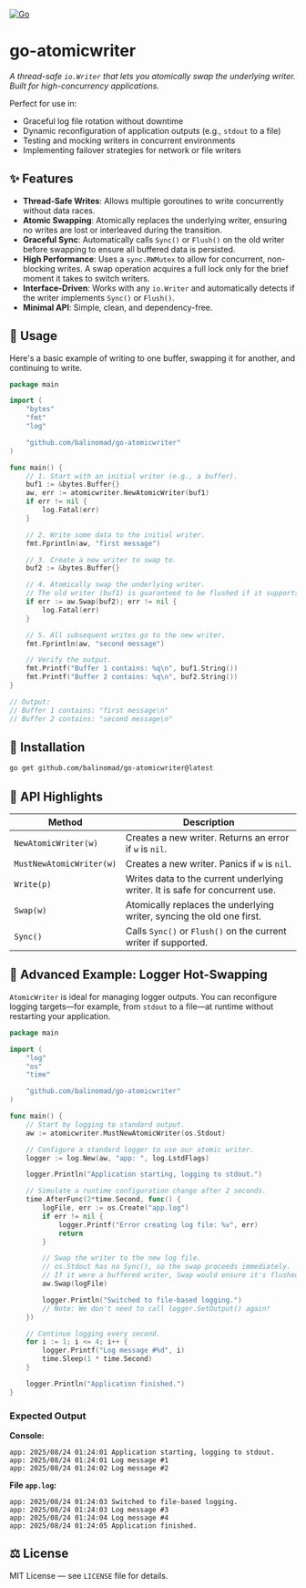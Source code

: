 [![Go](https://github.com/balinomad/go-atomicwriter/actions/workflows/go.yml/badge.svg)](https://github.com/balinomad/go-atomicwriter/actions/workflows/go.yml)

# go-atomicwriter

*A thread-safe `io.Writer` that lets you atomically swap the underlying writer. Built for high-concurrency applications.*

Perfect for use in:

  - Graceful log file rotation without downtime
  - Dynamic reconfiguration of application outputs (e.g., `stdout` to a file)
  - Testing and mocking writers in concurrent environments
  - Implementing failover strategies for network or file writers

## ✨ Features

  - **Thread-Safe Writes**: Allows multiple goroutines to write concurrently without data races.
  - **Atomic Swapping**: Atomically replaces the underlying writer, ensuring no writes are lost or interleaved during the transition.
  - **Graceful Sync**: Automatically calls `Sync()` or `Flush()` on the old writer before swapping to ensure all buffered data is persisted.
  - **High Performance**: Uses a `sync.RWMutex` to allow for concurrent, non-blocking writes. A swap operation acquires a full lock only for the brief moment it takes to switch writers.
  - **Interface-Driven**: Works with any `io.Writer` and automatically detects if the writer implements `Sync()` or `Flush()`.
  - **Minimal API**: Simple, clean, and dependency-free.

## 🚀 Usage

Here's a basic example of writing to one buffer, swapping it for another, and continuing to write.

```go
package main

import (
	"bytes"
	"fmt"
	"log"

	"github.com/balinomad/go-atomicwriter"
)

func main() {
	// 1. Start with an initial writer (e.g., a buffer).
	buf1 := &bytes.Buffer{}
	aw, err := atomicwriter.NewAtomicWriter(buf1)
	if err != nil {
		log.Fatal(err)
	}

	// 2. Write some data to the initial writer.
	fmt.Fprintln(aw, "first message")

	// 3. Create a new writer to swap to.
	buf2 := &bytes.Buffer{}

	// 4. Atomically swap the underlying writer.
	// The old writer (buf1) is guaranteed to be flushed if it supports it.
	if err := aw.Swap(buf2); err != nil {
		log.Fatal(err)
	}

	// 5. All subsequent writes go to the new writer.
	fmt.Fprintln(aw, "second message")

	// Verify the output.
	fmt.Printf("Buffer 1 contains: %q\n", buf1.String())
	fmt.Printf("Buffer 2 contains: %q\n", buf2.String())
}

// Output:
// Buffer 1 contains: "first message\n"
// Buffer 2 contains: "second message\n"
```

## 📌 Installation

```bash
go get github.com/balinomad/go-atomicwriter@latest
```

## 📘 API Highlights

| Method                   | Description                                                                  |
| ------------------------ | ---------------------------------------------------------------------------- |
| `NewAtomicWriter(w)`     | Creates a new writer. Returns an error if `w` is `nil`.                      |
| `MustNewAtomicWriter(w)` | Creates a new writer. Panics if `w` is `nil`.                                |
| `Write(p)`               | Writes data to the current underlying writer. It is safe for concurrent use. |
| `Swap(w)`                | Atomically replaces the underlying writer, syncing the old one first.        |
| `Sync()`                 | Calls `Sync()` or `Flush()` on the current writer if supported.              |

## 🔧 Advanced Example: Logger Hot-Swapping

`AtomicWriter` is ideal for managing logger outputs. You can reconfigure logging targets—for example, from `stdout` to a file—at runtime without restarting your application.

```go
package main

import (
	"log"
	"os"
	"time"

	"github.com/balinomad/go-atomicwriter"
)

func main() {
	// Start by logging to standard output.
	aw := atomicwriter.MustNewAtomicWriter(os.Stdout)

	// Configure a standard logger to use our atomic writer.
	logger := log.New(aw, "app: ", log.LstdFlags)

	logger.Println("Application starting, logging to stdout.")

	// Simulate a runtime configuration change after 2 seconds.
	time.AfterFunc(2*time.Second, func() {
		logFile, err := os.Create("app.log")
		if err != nil {
			logger.Printf("Error creating log file: %v", err)
			return
		}

		// Swap the writer to the new log file.
		// os.Stdout has no Sync(), so the swap proceeds immediately.
		// If it were a buffered writer, Swap would ensure it's flushed.
		aw.Swap(logFile)

		logger.Println("Switched to file-based logging.")
		// Note: We don't need to call logger.SetOutput() again!
	})

	// Continue logging every second.
	for i := 1; i <= 4; i++ {
		logger.Printf("Log message #%d", i)
		time.Sleep(1 * time.Second)
	}

	logger.Println("Application finished.")
}
```

### Expected Output

**Console:**

```
app: 2025/08/24 01:24:01 Application starting, logging to stdout.
app: 2025/08/24 01:24:01 Log message #1
app: 2025/08/24 01:24:02 Log message #2
```

**File `app.log`:**

```
app: 2025/08/24 01:24:03 Switched to file-based logging.
app: 2025/08/24 01:24:03 Log message #3
app: 2025/08/24 01:24:04 Log message #4
app: 2025/08/24 01:24:05 Application finished.
```

## ⚖️ License

MIT License — see `LICENSE` file for details.
